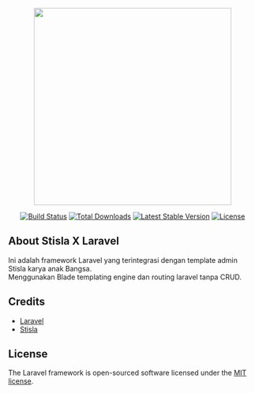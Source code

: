 <p align="center"><a href="https://laravel.com" target="_blank"><img src="https://raw.githubusercontent.com/laravel/art/master/logo-lockup/5%20SVG/2%20CMYK/1%20Full%20Color/laravel-logolockup-cmyk-red.svg" width="400"></a></p>

<p align="center">
<a href="https://travis-ci.org/laravel/framework"><img src="https://travis-ci.org/laravel/framework.svg" alt="Build Status"></a>
<a href="https://packagist.org/packages/laravel/framework"><img src="https://img.shields.io/packagist/dt/laravel/framework" alt="Total Downloads"></a>
<a href="https://packagist.org/packages/laravel/framework"><img src="https://img.shields.io/packagist/v/laravel/framework" alt="Latest Stable Version"></a>
<a href="https://packagist.org/packages/laravel/framework"><img src="https://img.shields.io/packagist/l/laravel/framework" alt="License"></a>
</p>

## About Stisla X Laravel

Ini adalah framework Laravel yang terintegrasi dengan template admin Stisla karya anak Bangsa.</br>
Menggunakan Blade templating engine dan routing laravel tanpa CRUD.

## Credits

<ul>
    <li><a href="https://github.com/laravel/laravel">Laravel</a></li>
    <li><a href="https://github.com/stisla/stisla">Stisla</a></li>
</ul>

## License

The Laravel framework is open-sourced software licensed under the [MIT license](https://opensource.org/licenses/MIT).
